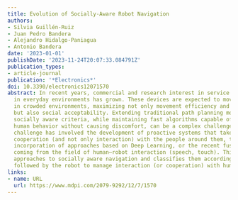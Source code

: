 ```yaml
---
title: Evolution of Socially-Aware Robot Navigation
authors:
- Silvia Guillén-Ruiz
- Juan Pedro Bandera
- Alejandro Hidalgo-Paniagua
- Antonio Bandera
date: '2023-01-01'
publishDate: '2023-11-24T20:07:33.084791Z'
publication_types:
- article-journal
publication: '*Electronics*'
doi: 10.3390/electronics12071570
abstract: In recent years, commercial and research interest in service robots working
  in everyday environments has grown. These devices are expected to move autonomously
  in crowded environments, maximizing not only movement efficiency and safety parameters,
  but also social acceptability. Extending traditional path planning modules with
  socially aware criteria, while maintaining fast algorithms capable of reacting to
  human behavior without causing discomfort, can be a complex challenge. Solving this
  challenge has involved the development of proactive systems that take into account
  cooperation (and not only interaction) with the people around them, the determined
  incorporation of approaches based on Deep Learning, or the recent fusion with skills
  coming from the field of human–robot interaction (speech, touch). This review analyzes
  approaches to socially aware navigation and classifies them according to the strategies
  followed by the robot to manage interaction (or cooperation) with humans.
links:
- name: URL
  url: https://www.mdpi.com/2079-9292/12/7/1570
---
```

